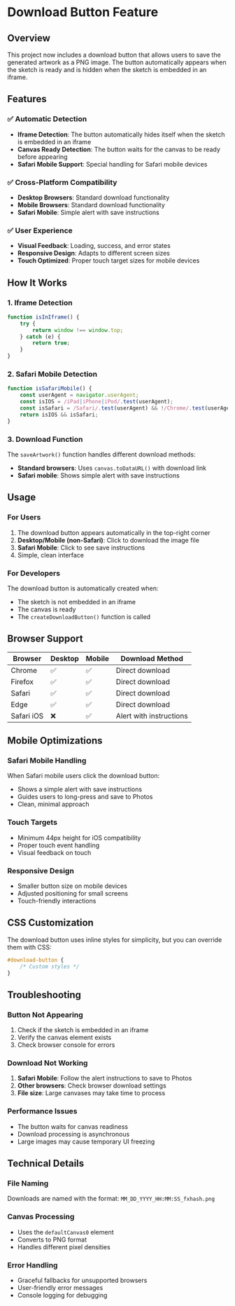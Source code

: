 # Download Button Feature

## Overview

This project now includes a download button that allows users to save the generated artwork as a PNG image. The button automatically appears when the sketch is ready and is hidden when the sketch is embedded in an iframe.

## Features

### ✅ Automatic Detection

- **Iframe Detection**: The button automatically hides itself when the sketch is embedded in an iframe
- **Canvas Ready Detection**: The button waits for the canvas to be ready before appearing
- **Safari Mobile Support**: Special handling for Safari mobile devices

### ✅ Cross-Platform Compatibility

- **Desktop Browsers**: Standard download functionality
- **Mobile Browsers**: Standard download functionality
- **Safari Mobile**: Simple alert with save instructions

### ✅ User Experience

- **Visual Feedback**: Loading, success, and error states
- **Responsive Design**: Adapts to different screen sizes
- **Touch Optimized**: Proper touch target sizes for mobile devices

## How It Works

### 1. Iframe Detection

```javascript
function isInIframe() {
	try {
		return window !== window.top;
	} catch (e) {
		return true;
	}
}
```

### 2. Safari Mobile Detection

```javascript
function isSafariMobile() {
	const userAgent = navigator.userAgent;
	const isIOS = /iPad|iPhone|iPod/.test(userAgent);
	const isSafari = /Safari/.test(userAgent) && !/Chrome/.test(userAgent);
	return isIOS && isSafari;
}
```

### 3. Download Function

The `saveArtwork()` function handles different download methods:

- **Standard browsers**: Uses `canvas.toDataURL()` with download link
- **Safari mobile**: Shows simple alert with save instructions

## Usage

### For Users

1. The download button appears automatically in the top-right corner
2. **Desktop/Mobile (non-Safari)**: Click to download the image file
3. **Safari Mobile**: Click to see save instructions
4. Simple, clean interface

### For Developers

The download button is automatically created when:

- The sketch is not embedded in an iframe
- The canvas is ready
- The `createDownloadButton()` function is called

## Browser Support

| Browser    | Desktop | Mobile | Download Method         |
| ---------- | ------- | ------ | ----------------------- |
| Chrome     | ✅      | ✅     | Direct download         |
| Firefox    | ✅      | ✅     | Direct download         |
| Safari     | ✅      | ✅     | Direct download         |
| Edge       | ✅      | ✅     | Direct download         |
| Safari iOS | ❌      | ✅     | Alert with instructions |

## Mobile Optimizations

### Safari Mobile Handling

When Safari mobile users click the download button:

- Shows a simple alert with save instructions
- Guides users to long-press and save to Photos
- Clean, minimal approach

### Touch Targets

- Minimum 44px height for iOS compatibility
- Proper touch event handling
- Visual feedback on touch

### Responsive Design

- Smaller button size on mobile devices
- Adjusted positioning for small screens
- Touch-friendly interactions

## CSS Customization

The download button uses inline styles for simplicity, but you can override them with CSS:

```css
#download-button {
	/* Custom styles */
}
```

## Troubleshooting

### Button Not Appearing

1. Check if the sketch is embedded in an iframe
2. Verify the canvas element exists
3. Check browser console for errors

### Download Not Working

1. **Safari Mobile**: Follow the alert instructions to save to Photos
2. **Other browsers**: Check browser download settings
3. **File size**: Large canvases may take time to process

### Performance Issues

- The button waits for canvas readiness
- Download processing is asynchronous
- Large images may cause temporary UI freezing

## Technical Details

### File Naming

Downloads are named with the format:
`MM_DD_YYYY_HH:MM:SS_fxhash.png`

### Canvas Processing

- Uses the `defaultCanvas0` element
- Converts to PNG format
- Handles different pixel densities

### Error Handling

- Graceful fallbacks for unsupported browsers
- User-friendly error messages
- Console logging for debugging
